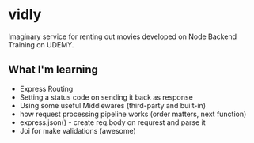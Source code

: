 # vidly
Imaginary service for renting out movies developed on Node Backend Training on UDEMY.

## What I'm learning

* Express Routing
* Setting a status code on sending it back as response
* Using some useful Middlewares (third-party and built-in)
* how request processing pipeline works (order matters, next function)
* express.json() - create req.body on requrest and parse it
* Joi for make validations (awesome)

